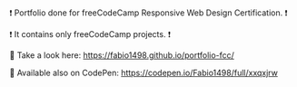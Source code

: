 ❗  Portfolio done for freeCodeCamp Responsive Web Design Certification. ❗

❗  It contains only freeCodeCamp projects. ❗

👀 Take a look here: https://fabio1498.github.io/portfolio-fcc/

🔴 Available also on CodePen: https://codepen.io/Fabio1498/full/xxqxjrw
